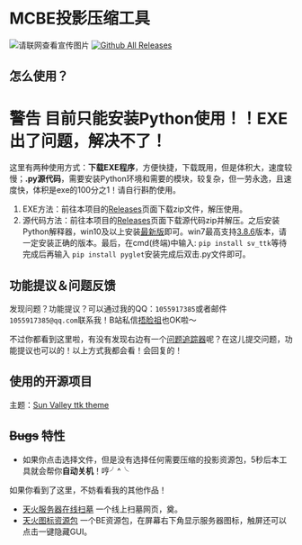 # MCBE投影压缩工具
  
 ![请联网查看宣传图片](https://horrion.top/saomu/1.png)
[![Github All Releases](https://img.shields.io/github/downloads/Wulian233/MCBE-Litematica-compress/total.svg)]()
 ## 怎么使用？
 
 # 警告 目前只能安装Python使用！！EXE出了问题，解决不了！
 这里有两种使用方式：**下载EXE程序**，方便快捷，下载既用，但是体积大，速度较慢；**.py源代码**，需要安装Python环境和需要的模块，较复杂，但一劳永逸，且速度快，体积是exe的100分之1！请自行斟酌使用。

 1. EXE方法：前往本项目的[Releases](https://github.com/Wulian233/MCBE-Litematica-compress/releases/)页面下载zip文件，解压使用。
 2. 源代码方法：前往本项目的[Releases](https://github.com/Wulian233/MCBE-Litematica-compress/releases/)页面下载源代码zip并解压。之后安装Python解释器，win10及以上安装[最新版](https://www.python.org/downloads/release/python-3105/)即可。win7最高支持[3.8.6](https://www.python.org/downloads/release/python-386/)版本，请一定安装正确的版本。最后，在cmd(终端)中输入:
  `pip install sv_ttk`等待完成后再输入 `pip install pyglet`安装完成后双击.py文件即可。
 
 ## 功能提议＆问题反馈
 发现问题？功能提议？可以通过我的QQ：`1055917385`或者邮件`1055917385@qq.com`联系我！B站私信[捂脸祖](https://m.bilibili.com/space/449728222/)也OK啦～
 
 不过你都看到这里啦，有没有发现右边有一个[问题追踪器](https://github.com/Wulian233/MCBE-Litematica-compress/issues)呢？在这儿提交问题，功能提议也可以的！以上方式我都会看！会回复的！
  
 ## 使用的开源项目
 主题：[Sun Valley ttk theme](https://github.com/rdbende/Sun-Valley-ttk-theme)
 ## ~~Bugs~~ 特性
 - 如果你点击选择文件，但是没有选择任何需要压缩的投影资源包，5秒后本工具就会帮你**自动关机**！哼╯^╰
 
 如果你看到了这里，不妨看看我的其他作品！
 - [天火服务器在线扫墓](https://horrion.top/saomu) 一个线上扫墓网页，奠。
 - [天火图标资源包](https://horrion.top/pack.html) 一个BE资源包，在屏幕右下角显示服务器图标，触屏还可以点击一键隐藏GUI。
